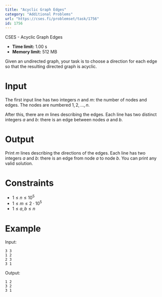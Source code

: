```yaml
---
title: "Acyclic Graph Edges"
category: "Additional Problems"
url: "https://cses.fi/problemset/task/1756"
id: 1756
---
```


CSES - Acyclic Graph Edges

  * **Time limit:** 1.00 s
  * **Memory limit:** 512 MB

Given an undirected graph, your task is to choose a direction for each edge so
that the resulting directed graph is acyclic.

# Input

The first input line has two integers $n$ and $m$: the number of nodes and
edges. The nodes are numbered $1,2,\dots,n$.

After this, there are $m$ lines describing the edges. Each line has two
distinct integers $a$ and $b$: there is an edge between nodes $a$ and $b$.

# Output

Print $m$ lines describing the directions of the edges. Each line has two
integers $a$ and $b$: there is an edge from node $a$ to node $b$. You can
print any valid solution.

# Constraints

  * $1 \le n \le 10^5$
  * $1 \le m \le 2 \cdot 10^5$
  * $1 \le a,b \le n$

# Example

Input:

    
    
    3 3
    1 2
    2 3
    3 1
    

Output:

    
    
    1 2
    3 2
    3 1
    

